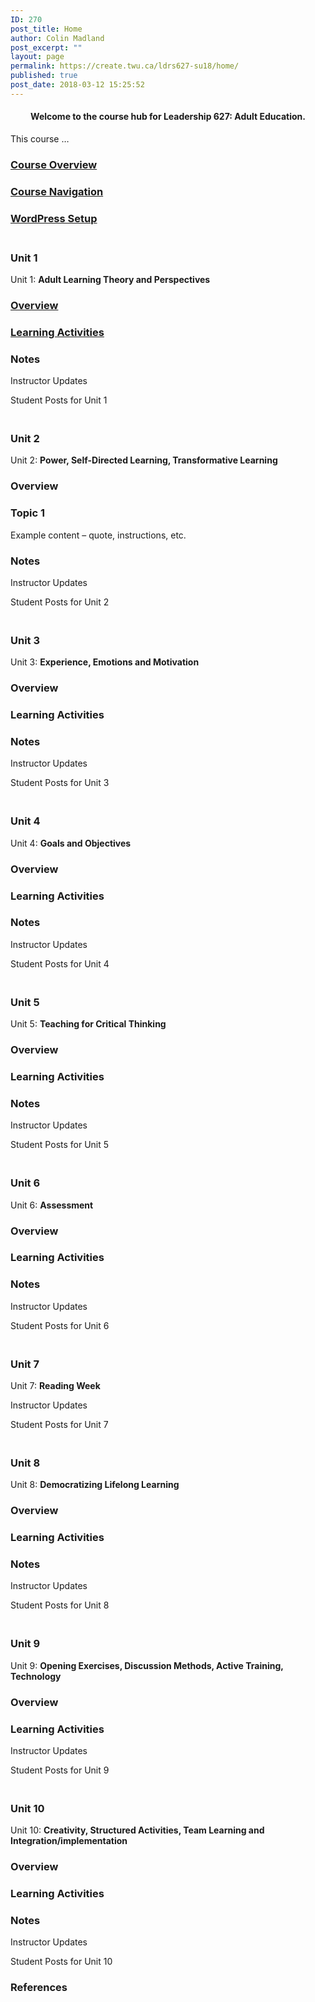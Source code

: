 ```yaml
---
ID: 270
post_title: Home
author: Colin Madland
post_excerpt: ""
layout: page
permalink: https://create.twu.ca/ldrs627-su18/home/
published: true
post_date: 2018-03-12 15:25:52
---
```

<!--themify_builder_static--><h4 style="text-align: center;">Welcome to the course hub for Leadership 627: Adult Education.</h4> <p>This course &#8230;</p>
 
 <a href="https://create.twu.ca/ldrs627-su18/course-overview/" > 
 
 </a> 
 <h3><a href="https://create.twu.ca/ldrs627-su18/course-overview/">Course Overview</a></h3> 
 
 
 <a href="https://create.twu.ca/ldrs627-su18/navigating-this-course/" > 
 
 </a> 
 <h3><a href="https://create.twu.ca/ldrs627-su18/navigating-this-course/">Course Navigation</a></h3> 
 
 
 <a href="https://create.twu.ca/ldrs627-su18/wordpress-setup/" > 
 
 </a> 
 <h3><a href="https://create.twu.ca/ldrs627-su18/wordpress-setup/">WordPress Setup</a></h3> 
 
<h3><br/>Unit 1</h3>
 <p>Unit 1: <b>Adult Learning Theory and Perspectives</b></p>
 
 <a href="https://create.twu.ca/ldrs627-su18/unit-1/" > 
 
 </a> 
 <h3><a href="https://create.twu.ca/ldrs627-su18/unit-1/">Overview</a></h3> 
 
 
 <a href="https://create.twu.ca/ldrs627-su18/unit-1-learning-activities/" > 
 
 </a> 
 <h3><a href="https://create.twu.ca/ldrs627-su18/unit-1-learning-activities/">Learning Activities</a></h3> 
 
 
 
 
 
 <h3>Notes</h3> 
 
 
 Instructor Updates 
 
 Student Posts for Unit 1 
<h3><br/>Unit 2</h3>
 <p>Unit 2: <b>Power, Self-Directed Learning, Transformative Learning</b></p>
 
 
 
 
 <h3>Overview</h3> 
 
 
 
 
 
 <h3>Topic 1</h3> <p>Example content &#8211; quote, instructions, etc.</p> 
 
 
 
 
 
 <h3>Notes</h3> 
 
 
 Instructor Updates 
 
 Student Posts for Unit 2 
<h3><br/>Unit 3</h3>
 <p>Unit 3: <b>Experience, Emotions and Motivation</b></p>
 
 
 
 
 <h3>Overview</h3> 
 
 
 
 
 
 <h3>Learning Activities</h3> 
 
 
 
 
 
 <h3>Notes</h3> 
 
 
 Instructor Updates 
 
 Student Posts for Unit 3 
<h3><br/>Unit 4</h3>
 <p>Unit 4: <b>Goals and Objectives</b></p>
 
 
 
 
 <h3>Overview</h3> 
 
 
 
 
 
 <h3>Learning Activities</h3> 
 
 
 
 
 
 <h3>Notes</h3> 
 
 
 Instructor Updates 
 
 Student Posts for Unit 4 
<h3><br/>Unit 5</h3>
 <p>Unit 5: <b>Teaching for Critical Thinking</b></p>
 
 
 
 
 <h3>Overview</h3> 
 
 
 
 
 
 <h3>Learning Activities</h3> 
 
 
 
 
 
 <h3>Notes</h3> 
 
 
 Instructor Updates 
 
 Student Posts for Unit 5 
<h3><br/>Unit 6</h3>
 <p>Unit 6: <b>Assessment</b></p>
 
 
 
 
 <h3>Overview</h3> 
 
 
 
 
 
 <h3>Learning Activities</h3> 
 
 
 
 
 
 <h3>Notes</h3> 
 
 
 Instructor Updates 
 
 Student Posts for Unit 6 
<h3><br/>Unit 7</h3>
 <p>Unit 7: <strong>Reading Week</strong></p>
 
 Instructor Updates 
 
 Student Posts for Unit 7 
<h3><br/>Unit 8</h3>
 <p>Unit 8: <b>Democratizing Lifelong Learning</b></p>
 
 
 
 
 <h3>Overview</h3> 
 
 
 
 
 
 <h3>Learning Activities</h3> 
 
 
 
 
 
 <h3>Notes</h3> 
 
 
 Instructor Updates 
 
 Student Posts for Unit 8 
<h3><br/>Unit 9</h3>
 <p>Unit 9: <b>Opening Exercises, Discussion Methods, Active Training, Technology</b></p>
 
 
 
 
 <h3>Overview</h3> 
 
 
 
 
 
 <h3>Learning Activities</h3> 
 
 
 Instructor Updates 
 
 Student Posts for Unit 9 
<h3><br/>Unit 10</h3>
 <p>Unit 10: <b>Creativity, Structured Activities, Team Learning and Integration/implementation</b></p>
 
 
 
 
 <h3>Overview</h3> 
 
 
 
 
 
 <h3>Learning Activities</h3> 
 
 
 
 
 
 <h3>Notes</h3> 
 
 
 Instructor Updates 
 
 Student Posts for Unit 10 
 <h3>References</h3> <p> </p><!--/themify_builder_static-->